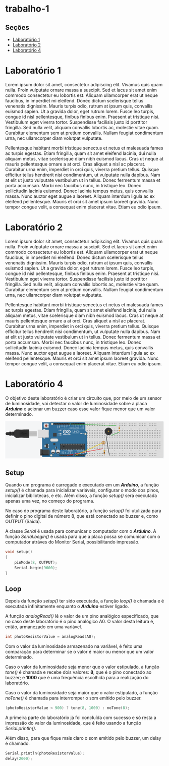 # trabalho-1

## Seções

- [Laboratório 1](#laboratório-1)
- [Laboratório 2](#laboratório-2)
- [Laboratório 4](#laboratório-4)

# Laboratório 1

Lorem ipsum dolor sit amet, consectetur adipiscing elit. Vivamus quis quam nulla. Proin vulputate ornare massa a suscipit. Sed et lacus sit amet enim commodo consectetur eu lobortis est. Aliquam ullamcorper erat ut neque faucibus, in imperdiet mi eleifend. Donec dictum scelerisque tellus venenatis dignissim. Mauris turpis odio, rutrum at ipsum quis, convallis euismod sapien. Ut a gravida dolor, eget rutrum lorem. Fusce leo turpis, congue id nisl pellentesque, finibus finibus enim. Praesent at tristique nisi. Vestibulum eget viverra tortor. Suspendisse facilisis justo id porttitor fringilla. Sed nulla velit, aliquam convallis lobortis ac, molestie vitae quam. Curabitur elementum sem at pretium convallis. Nullam feugiat condimentum urna, nec ullamcorper diam volutpat vulputate.

Pellentesque habitant morbi tristique senectus et netus et malesuada fames ac turpis egestas. Etiam fringilla, quam sit amet eleifend lacinia, dui nulla aliquam metus, vitae scelerisque diam nibh euismod lacus. Cras ut neque at mauris pellentesque ornare a at orci. Cras aliquet a nisl ac placerat. Curabitur urna enim, imperdiet in orci quis, viverra pretium tellus. Quisque efficitur tellus hendrerit nisi condimentum, ut vulputate nulla dapibus. Nam at elit ut justo vulputate vestibulum ut in tellus. Donec fermentum massa et porta accumsan. Morbi nec faucibus nunc, in tristique leo. Donec sollicitudin lacinia euismod. Donec lacinia tempus metus, quis convallis massa. Nunc auctor eget augue a laoreet. Aliquam interdum ligula ac ex eleifend pellentesque. Mauris et orci sit amet ipsum laoreet gravida. Nunc tempor congue velit, a consequat enim placerat vitae. Etiam eu odio ipsum.

# Laboratório 2

Lorem ipsum dolor sit amet, consectetur adipiscing elit. Vivamus quis quam nulla. Proin vulputate ornare massa a suscipit. Sed et lacus sit amet enim commodo consectetur eu lobortis est. Aliquam ullamcorper erat ut neque faucibus, in imperdiet mi eleifend. Donec dictum scelerisque tellus venenatis dignissim. Mauris turpis odio, rutrum at ipsum quis, convallis euismod sapien. Ut a gravida dolor, eget rutrum lorem. Fusce leo turpis, congue id nisl pellentesque, finibus finibus enim. Praesent at tristique nisi. Vestibulum eget viverra tortor. Suspendisse facilisis justo id porttitor fringilla. Sed nulla velit, aliquam convallis lobortis ac, molestie vitae quam. Curabitur elementum sem at pretium convallis. Nullam feugiat condimentum urna, nec ullamcorper diam volutpat vulputate.

Pellentesque habitant morbi tristique senectus et netus et malesuada fames ac turpis egestas. Etiam fringilla, quam sit amet eleifend lacinia, dui nulla aliquam metus, vitae scelerisque diam nibh euismod lacus. Cras ut neque at mauris pellentesque ornare a at orci. Cras aliquet a nisl ac placerat. Curabitur urna enim, imperdiet in orci quis, viverra pretium tellus. Quisque efficitur tellus hendrerit nisi condimentum, ut vulputate nulla dapibus. Nam at elit ut justo vulputate vestibulum ut in tellus. Donec fermentum massa et porta accumsan. Morbi nec faucibus nunc, in tristique leo. Donec sollicitudin lacinia euismod. Donec lacinia tempus metus, quis convallis massa. Nunc auctor eget augue a laoreet. Aliquam interdum ligula ac ex eleifend pellentesque. Mauris et orci sit amet ipsum laoreet gravida. Nunc tempor congue velit, a consequat enim placerat vitae. Etiam eu odio ipsum.

# Laboratório 4

O objetivo deste laboratório é criar um circuito que, por meio de um sensor de luminosidade, vai detectar o valor de luminosidade sobre a placa ***Arduino*** e acionar um buzzer caso esse valor fique menor que um valor determinado.

![screenshot of arduino board](/laboratorio-4/exercicio-1.png)

## Setup

Quando um programa é carregado e executado em um ***Arduino***, a função *setup()* é chamada para inicializar variáveis, configurar o modo dos pinos, inicializar bibliotecas, e etc. Além disso, a função *setup()* será executada apenas uma vez, no começo do programa.

No caso do programa deste laboratório, a função *setup()* foi utulizada para definir o pino digital de número 8, que está conectado ao buzzer e, como OUTPUT (Saída). 

A classe *Serial* é usada para comunicar o computador com o ***Arduino***. A função *Serial.begin()* é usada para que a placa possa se comunicar com o computador atráves do Monitor Serial, possibilitando impressão.

~~~c
void setup()
{
    pinMode(8, OUTPUT);
    Serial.begin(9600);
}
~~~

## Loop

Depois da função *setup()* ter sido executada, a função *loop()* é chamada e é executada infinitamente enquanto o ***Arduino*** estiver ligado.

A função *analogRead()* lê o valor de um pino analógico especificado, que no caso deste laboratório é o pino analógico A0. O valor desta leitura é, então, armanezado em uma variável.

~~~c
int photoResistorValue = analogRead(A0);
~~~

Com o valor da luminosidade armazenado na variável, é feito uma comparação para determinar se o valor é maior ou menor que um valor determinado. 

Caso o valor da luminosidade seja menor que o valor estipulado, a função *tone()* é chamada e recebe dois valores: **8**, que é o pino conectado ao buzzer; e **1000** que é uma frequência escolhida para a realização do laboratório. 

Caso o valor da luminosidade seja maior que o valor estipulado, a função *noTone()* é chamada para interromper o som emitido pelo buzzer.

~~~c
(photoResistorValue < 900) ? tone(8, 1000) : noTone(8);
~~~

A primeira parte do laboratório já foi concluída com sucesso e só resta a impressão do valor da luminosidade, que é feito usando a função *Serial.println()*.

Além disso, para que fique mais claro o som emitido pelo buzzer, um delay é chamado.

~~~c
Serial.println(photoResistorValue);
delay(2000);
~~~
